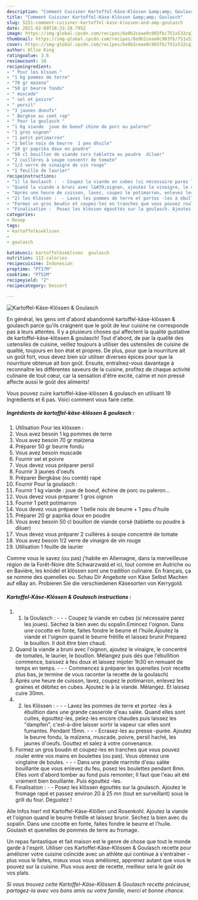 ```yaml
---
description: "Comment Cuisiner Kartoffel-Käse-Klössen &amp;amp; Goulasch"
title: "Comment Cuisiner Kartoffel-Käse-Klössen &amp;amp; Goulasch"
slug: 5251-comment-cuisiner-kartoffel-kase-klossen-and-amp-goulasch
date: 2021-02-09T18:33:28.795Z
image: https://img-global.cpcdn.com/recipes/6e9b2ceae0c903fb/751x532cq70/kartoffel-kase-klossen-goulasch-photo-principale-de-la-recette.jpg
thumbnail: https://img-global.cpcdn.com/recipes/6e9b2ceae0c903fb/751x532cq70/kartoffel-kase-klossen-goulasch-photo-principale-de-la-recette.jpg
cover: https://img-global.cpcdn.com/recipes/6e9b2ceae0c903fb/751x532cq70/kartoffel-kase-klossen-goulasch-photo-principale-de-la-recette.jpg
author: Ollie King
ratingvalue: 3.6
reviewcount: 10
recipeingredient:
- " Pour les klssen "
- "1 kg pommes de terre"
- "70 gr mazena"
- "50 gr beurre fondu"
- " muscade"
- " sel et poivre"
- " persil"
- "3 jaunes doeufs"
- " Bergkse ou comt rap"
- " Pour la goulasch "
- "1 kg viande  joue de boeuf chine de porc ou paleron"
- "1 gros oignon"
- "1 petit potimarron"
- "1 belle noix de beurre  1 peu dhuile"
- "20 gr paprika doux en poudre"
- "50 cl bouillon de viande cors tablette ou poudre  diluer"
- "2 cuillères à soupe concentr de tomate"
- "1/2 verre de vinaigre de vin rouge"
- "1 feuille de laurier"
recipeinstructions:
- "1) la Goulasch :  - Coupez la viande en cubes (si nécessaire parez les joues). Séchez la bien avec du sopalin.Emincez l&#39;oignon. Dans une cocotte en fonte, faites fondre le beurre et l&#39;huile.Ajoutez la viande et l&#39;oignon quand le beurre frétille et laissez brunir.Préparez le bouillon. Il doit être bien chaud."
- "Quand la viande a bruni avec l&#39;oignon, ajoutez le vinaigre, le concentré de tomates, le laurier, le bouillon. Mélangez puis dés que l&#39;ébullition commence, baissez à feu doux et laissez mijoter 1h30 en remuant de temps en temps.  - Commencez à préparer les quenelles (voir recette plus bas, je termine de vous raconter la recette de la goulasch)"
- "Après une heure de cuisson, lavez, coupez le potimarron, enlevez les graines et débitez en cubes. Ajoutez le à la viande. Mélangez. Et laissez cuire 30mn."
- "2) les Klössen :  - Lavez les pommes de terre et portez -les à ébulltion dans une grande casserole d&#39;eau salée. Quand elles sont cuites, égouttez-les, pelez-les encore chaudes puis laissez les &#34;dampfen&#34;, c&#39;est-à-dire laisser sortir la vapeur car elles sont fumantes. Pendant 15mn.  - Ecrasez-les au presse -purée. Ajoutez le beurre fondu, la maïzena, muscade, poivre, persil haché, les jaunes d&#39;oeufs. Gouttez et salez à votre convenance."
- "Formez un gros boudin et coupez-les en tranches que vous pouvez rouler entre vos mains en boulettes (ou pas). Vous obtenez une vingtaine de boules.  - Dans une grande marmite d&#39;eau salée bouillante que vous enlevez du feu, posez les boulettes pendant 8mn. Elles vont d&#39;abord tomber au fond puis remonter; Il faut que l&#39;eau ait été vraiment bien bouillante. Puis égouttez -les."
- "Finalisation :  Posez les klössen égouttés sur la goulasch. Ajoutez le fromage rapé et passez environ 20 à 25 mn (tout en surveillant) sous le grill du four. Dégustez !"
categories:
- Resep
tags:
- kartoffelkseklssen
- 
- goulasch

katakunci: kartoffelkseklssen  goulasch 
nutrition: 113 calories
recipecuisine: Indonesian
preptime: "PT17M"
cooktime: "PT52M"
recipeyield: "2"
recipecategory: Dessert

---
```



![Kartoffel-Käse-Klössen &amp; Goulasch](https://img-global.cpcdn.com/recipes/6e9b2ceae0c903fb/751x532cq70/kartoffel-kase-klossen-goulasch-photo-principale-de-la-recette.jpg)

En général, les gens ont d'abord abandonné kartoffel-käse-klössen &amp; goulasch parce qu'ils craignent que le goût de leur cuisine ne corresponde pas à leurs attentes. Il y a plusieurs choses qui affectent la qualité gustative de kartoffel-käse-klössen &amp; goulasch! Tout d'abord, de par la qualité des ustensiles de cuisine, veillez toujours à utiliser des ustensiles de cuisine de qualité, toujours en bon état et propres. De plus, pour que la nourriture ait un goût fort, vous devez bien sûr utiliser diverses épices pour que la nourriture obtenue ait bon goût. Ensuite, entraînez-vous davantage à reconnaître les différentes saveurs de la cuisine, profitez de chaque activité culinaire de tout cœur, car la sensation d'être excité, calme et non pressé affecte aussi le goût des aliments!

<!--inarticleads1-->

Vous pouvez cuire kartoffel-käse-klössen &amp; goulasch en utilisant 19 Ingrédients et 6 pas. Voici comment vous faire cette.

##### Ingrédients de kartoffel-käse-klössen &amp; goulasch :

1. Utilisation  Pour les klössen :
1. Vous avez besoin 1 kg pommes de terre
1. Vous avez besoin 70 gr maïzena
1. Préparer 50 gr beurre fondu
1. Vous avez besoin  muscade
1. Fournir  sel et poivre
1. Vous devez vous préparer  persil
1. Fournir 3 jaunes d&#39;oeufs
1. Préparer  Bergkäse (ou comté) rapé
1. Fournir  Pour la goulasch :
1. Fournir 1 kg viande : joue de boeuf, échine de porc ou paleron...
1. Vous devez vous préparer 1 gros oignon
1. Fournir 1 petit potimarron
1. Vous devez vous préparer 1 belle noix de beurre + 1 peu d&#39;huile
1. Préparer 20 gr paprika doux en poudre
1. Vous avez besoin 50 cl bouillon de viande corsé (tablette ou poudre à diluer)
1. Vous devez vous préparer 2 cuillères à soupe concentré de tomate
1. Vous avez besoin 1/2 verre de vinaigre de vin rouge
1. Utilisation 1 feuille de laurier


Comme vous le savez (ou pas) j&#39;habite en Allemagne, dans la merveilleuse région de la Forêt-Noire dite Schwarzwald.et ici, tout comme en Autriche ou en Bavière, les knödel et klössen sont une tradition culinaire. En français, ça se nomme des quenelles ou. Schau Dir Angebote von Käse Selbst Machen auf eBay an. Probieren Sie die verschiedenen Käsesorten von Kerrygold. 

<!--inarticleads2-->

##### Kartoffel-Käse-Klössen &amp; Goulasch instructions :

1. 1) la Goulasch : -  - - Coupez la viande en cubes (si nécessaire parez les joues). Séchez la bien avec du sopalin.Emincez l&#39;oignon. Dans une cocotte en fonte, faites fondre le beurre et l&#39;huile.Ajoutez la viande et l&#39;oignon quand le beurre frétille et laissez brunir.Préparez le bouillon. Il doit être bien chaud.
1. Quand la viande a bruni avec l&#39;oignon, ajoutez le vinaigre, le concentré de tomates, le laurier, le bouillon. Mélangez puis dés que l&#39;ébullition commence, baissez à feu doux et laissez mijoter 1h30 en remuant de temps en temps. -  - - Commencez à préparer les quenelles (voir recette plus bas, je termine de vous raconter la recette de la goulasch)
1. Après une heure de cuisson, lavez, coupez le potimarron, enlevez les graines et débitez en cubes. Ajoutez le à la viande. Mélangez. Et laissez cuire 30mn.
1. 2) les Klössen : -  - - Lavez les pommes de terre et portez -les à ébulltion dans une grande casserole d&#39;eau salée. Quand elles sont cuites, égouttez-les, pelez-les encore chaudes puis laissez les &#34;dampfen&#34;, c&#39;est-à-dire laisser sortir la vapeur car elles sont fumantes. Pendant 15mn. -  - - Ecrasez-les au presse -purée. Ajoutez le beurre fondu, la maïzena, muscade, poivre, persil haché, les jaunes d&#39;oeufs. Gouttez et salez à votre convenance.
1. Formez un gros boudin et coupez-les en tranches que vous pouvez rouler entre vos mains en boulettes (ou pas). Vous obtenez une vingtaine de boules. -  - - Dans une grande marmite d&#39;eau salée bouillante que vous enlevez du feu, posez les boulettes pendant 8mn. Elles vont d&#39;abord tomber au fond puis remonter; Il faut que l&#39;eau ait été vraiment bien bouillante. Puis égouttez -les.
1. Finalisation : -  - Posez les klössen égouttés sur la goulasch. Ajoutez le fromage rapé et passez environ 20 à 25 mn (tout en surveillant) sous le grill du four. Dégustez !


Alle Infos hier! mit Kartoffel-Käse-Klößen und Rosenkohl. Ajoutez la viande et l&#39;oignon quand le beurre frétille et laissez brunir. Séchez la bien avec du sopalin. Dans une cocotte en fonte, faites fondre le beurre et l&#39;huile. Goulash et quenelles de pommes de terre au fromage. 

<!--inarticleads1-->

<p>
Un repas fantastique et fait maison est le genre de chose que tout le monde garde à l'esprit. Utiliser ces Kartoffel-Käse-Klössen &amp; Goulasch recette pour améliorer votre cuisine coïncide avec un athlète qui continue à s'entraîner - plus vous le faites, mieux vous vous améliorez, apprenez autant que vous le pouvez sur la cuisine. Plus vous avez de recette, meilleur sera le goût de vos plats.
</p>

<p>
<i>Si vous trouvez cette Kartoffel-Käse-Klössen &amp; Goulasch recette précieuse, partagez-la avec vos bons amis ou votre famille, merci et bonne chance.</i>
</p>
